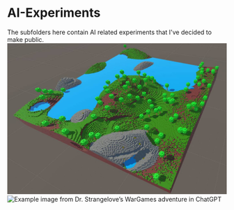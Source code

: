 # AI-Experiments

The subfolders here contain AI related experiments that I've decided to make public.
![Example image from GPT4 UnityTerrain experiment](/GPT4_UnityTerrain/chatGPT_finalAlg_medium.jpg)
![Example image from Dr. Strangelove’s WarGames adventure in ChatGPT](/Dr.%20Strangelove’s%20WarGames%20adventure%20in%20ChatGPT/WashingtonMonument.jpg)
